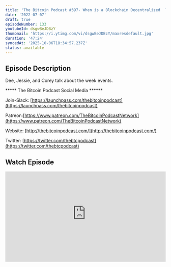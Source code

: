 ```yaml
---
title: 'The Bitcoin Podcast #397- When is a Blockchain Decentralized  ?'
date: '2022-07-07'
draft: true
episodeNumber: 133
youtubeId: dsgwBeJDBzY
thumbnail: 'https://i.ytimg.com/vi/dsgwBeJDBzY/maxresdefault.jpg'
duration: '47:24'
syncedAt: '2025-10-06T18:34:57.237Z'
status: available
---
```

## Episode Description

Dee, Jessie, and Corey talk about the week events.   
  
\*\*\*\*\* The Bitcoin Podcast Social Media \*\*\*\*\*\*  
Join-Slack: [https://launchpass.com/thebitcoinpodcast](https://launchpass.com/thebitcoinpodcast)  
Patreon:[https://www.patreon.com/TheBitcoinPodcastNetwork](https://www.patreon.com/TheBitcoinPodcastNetwork)  
Website: [http://thebitcoinpodcast.com/](http://thebitcoinpodcast.com/)  
Twitter: [https://twitter.com/thebtcpodcast](https://twitter.com/thebtcpodcast)

## Watch Episode

<div style="position: relative; padding-bottom: 56.25%; height: 0; overflow: hidden;">
  <iframe
    src="https://www.youtube-nocookie.com/embed/dsgwBeJDBzY"
    style="position: absolute; top: 0; left: 0; width: 100%; height: 100%;"
    frameborder="0"
    allow="accelerometer; autoplay; clipboard-write; encrypted-media; gyroscope; picture-in-picture"
    allowfullscreen
  ></iframe>
</div>

